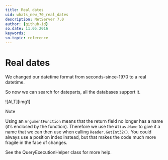 ```yaml
---
title: Real dates
uid: whats_new_70_real_dates
description: NetServer 7.0
author: {github-id}
so.date: 11.05.2016
keywords:
so.topic: reference
---
```


# Real dates

We changed our datetime format from seconds-since-1970 to a real datetime.

So now we can search for dateparts, all the databases support it.

![ALT][img1]

> [!NOTE]
> Using an `ArgumentFunction` means that the return field no longer has a name (it’s enclosed by the function). Therefore we use the `Alias.Name` to give it a name that we can then use when calling `Reader.GetInt32()`. You could always use a position index instead, but that makes the code much more fragile in the face of changes.

See the QueryExecutionHelper class for more help.

<!-- Referenced links -->
[1]: media/image001.jpg

